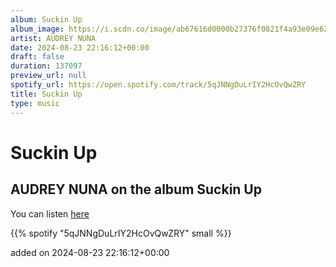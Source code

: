 ```yaml
---
album: Suckin Up
album_image: https://i.scdn.co/image/ab67616d0000b27376f0821f4a93e09e62549e95
artist: AUDREY NUNA
date: 2024-08-23 22:16:12+00:00
draft: false
duration: 137097
preview_url: null
spotify_url: https://open.spotify.com/track/5qJNNgDuLrIY2HcOvQwZRY
title: Suckin Up
type: music
---
```



# Suckin Up

## AUDREY NUNA on the album Suckin Up

You can listen [here](https://open.spotify.com/track/5qJNNgDuLrIY2HcOvQwZRY)

{{% spotify "5qJNNgDuLrIY2HcOvQwZRY" small %}}

added on 2024-08-23 22:16:12+00:00